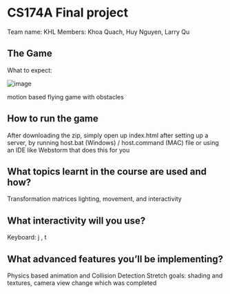 # CS174A Final project
Team name: KHL 
Members: Khoa Quach, Huy Nguyen, Larry Qu

## The Game
What to expect:

![image](https://user-images.githubusercontent.com/49701587/157762564-b7bf2f3d-bc0f-4a11-99a2-eb174402d8c9.png)

motion based flying game with obstacles
## How to run the game

After downloading the zip, simply open up index.html after setting up a server, by running host.bat (Windows) / host.command (MAC) file
or using an IDE like Webstorm that does this for you

## What topics learnt in the course are used and how? 
Transformation matrices
lighting, movement, and interactivity
## What interactivity will you use? 
Keyboard: j , t
## What advanced features you’ll be implementing? 
Physics based animation and Collision Detection
Stretch goals: shading and textures, camera view change which was completed

